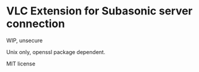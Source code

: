 # VLC Extension for Subasonic server connection

WIP, unsecure

Unix only, openssl package dependent.

MIT license 